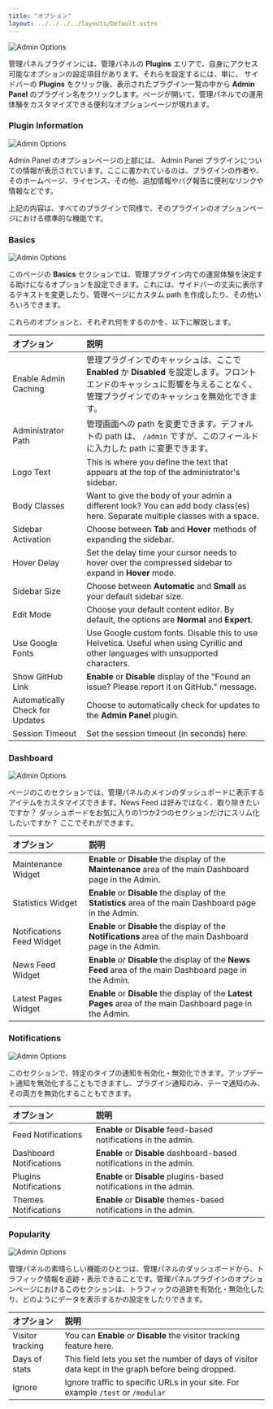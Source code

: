 ```yaml
---
title: "オプション"
layout: ../../../../layouts/Default.astro
---
```


![Admin Options](grav-options1.png)

管理パネルプラグインには、管理パネルの **Plugins** エリアで、自身にアクセス可能なオプションの設定項目があります。それらを設定するには、単に、 サイドバーの **Plugins** をクリック後、表示されたプラグイン一覧の中から **Admin Panel** のプラグイン名をクリックします。ページが開いて、管理パネルでの運用体験をカスタマイズできる便利なオプションページが現れます。

### Plugin Information

![Admin Options](grav-options2.png)

Admin Panel のオプションページの上部には、 Admin Panel プラグインについての情報が表示されています。ここに書かれているのは、プラグインの作者や、そのホームページ、ライセンス、その他、追加情報やバグ報告に便利なリンクや情報などです。

上記の内容は、すべてのプラグインで同様で、そのプラグインのオプションページにおける標準的な機能です。

### Basics

![Admin Options](grav-options3.png)

このページの **Basics** セクションでは、管理プラグイン内での運営体験を決定する助けになるオプションを設定できます。これには、サイドバーの丈夫に表示するテキストを変更したり、管理ページにカスタム path を作成したり、その他いろいろできます。

これらのオプションと、それぞれ何をするのかを、以下に解説します。

| オプション | 説明 |
| :----- | :----- |
| Enable Admin Caching | 管理プラグインでのキャッシュは、ここで **Enabled** か **Disabled** を設定します。フロントエンドのキャッシュに影響を与えることなく、管理プラグインでのキャッシュを無効化できます。 |
| Administrator Path | 管理画面への path を変更できます。デフォルトの path は、 `/admin` ですが、このフィールドに入力した path に変更できます。 |
| Logo Text | This is where you define the text that appears at the top of the administrator's sidebar.                                                   |
| Body Classes | Want to give the body of your admin a different look? You can add body class(es) here. Separate multiple classes with a space.              |
| Sidebar Activation  | Choose between **Tab** and **Hover** methods of expanding the sidebar.                                                                      |
| Hover Delay | Set the delay time your cursor needs to hover over the compressed sidebar to expand in **Hover** mode.                                      |
| Sidebar Size | Choose between **Automatic** and **Small** as your default sidebar size.                                                                    |
| Edit Mode | Choose your default content editor. By default, the options are **Normal** and **Expert**.                                                  |
| Use Google Fonts | Use Google custom fonts.  Disable this to use Helvetica. Useful when using Cyrillic and other languages with unsupported characters.        |
| Show GitHub Link | **Enable** or **Disable** display of the "Found an issue? Please report it on GitHub." message.                                             |
| Automatically Check for Updates | Choose to automatically check for updates to the **Admin Panel** plugin.                                                                    |
| Session Timeout | Set the session timeout (in seconds) here.                                                                                                  |

### Dashboard

![Admin Options](grav-options4.png)

ページのこのセクションでは、管理パネルのメインのダッシュボードに表示するアイテムをカスタマイズできます。News Feed は好みではなく、取り除きたいですか？ ダッシュボードをお気に入りの1つか2つのセクションだけにスリム化したいですか？ ここでそれができます。

| オプション | 説明 |
| :----- | :----- |
| Maintenance Widget        | **Enable** or **Disable** the display of the **Maintenance** area of the main Dashboard page in the Admin.   |
| Statistics Widget         | **Enable** or **Disable** the display of the **Statistics** area of the main Dashboard page in the Admin.    |
| Notifications Feed Widget | **Enable** or **Disable** the display of the **Notifications** area of the main Dashboard page in the Admin. |
| News Feed Widget          | **Enable** or **Disable** the display of the **News Feed** area of the main Dashboard page in the Admin.     |
| Latest Pages Widget       | **Enable** or **Disable** the display of the **Latest Pages** area of the main Dashboard page in the Admin.  |

### Notifications

![Admin Options](grav-options5.png)

このセクションで、特定のタイプの通知を有効化・無効化できます。アップデート通知を無効化することもできますし、プラグイン通知のみ、テーマ通知のみ、その両方を無効化することもできます。

| オプション | 説明 |
| :----- | :----- |
| Feed Notifications      | **Enable** or **Disable** feed-based notifications in the admin.      |
| Dashboard Notifications | **Enable** or **Disable** dashboard-based notifications in the admin. |
| Plugins Notifications   | **Enable** or **Disable** plugins-based notifications in the admin.   |
| Themes Notifications    | **Enable** or **Disable** themes-based notifications in the admin.    |

### Popularity

![Admin Options](grav-options6.png)

管理パネルの素晴らしい機能のひとつは、管理パネルのダッシュボードから、トラフィック情報を追跡・表示できることです。管理パネルプラグインのオプションページにおけるこのセクションは、トラフィックの追跡を有効化・無効化したり、どのようにデータを表示するかの設定をしたりできます。

| オプション | 説明 |
| :----- | :----- |
| Visitor tracking | You can **Enable** or **Disable** the visitor tracking feature here.                               |
| Days of stats    | This field lets you set the number of days of visitor data kept in the graph before being dropped. |
| Ignore           | Ignore traffic to specific URLs in your site. For example `/test` or `/modular`                    |


